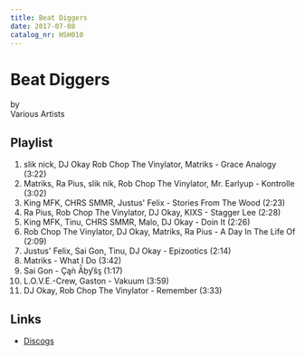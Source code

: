 ```yaml
---
title: Beat Diggers
date: 2017-07-08
catalog_nr: HSH010
---
```


# Beat Diggers
by  
Various Artists

## Playlist

1. slik nick, DJ Okay Rob Chop The Vinylator, Matriks - Grace Analogy (3:22)
2. Matriks, Ra Pius, slik nik, Rob Chop The Vinylator, Mr. Earlyup - Kontrolle (3:02)
3. King MFK, CHRS SMMR, Justus' Felix - Stories From The Wood (2:23)
4. Ra Pius, Rob Chop The Vinylator, DJ Okay, KIXS - Stagger Lee (2:28)
5. King MFK, Tinu, CHRS SMMR, Malo, DJ Okay - Doin It (2:26)
6. Rob Chop The Vinylator, DJ Okay, Matriks, Ra Pius - A Day In The Life Of (2:09)
7. Justus' Felix, Sai Gon, Tinu, DJ Okay - Epizootics (2:14)
8. Matriks - What I Do (3:42)
9. Sai Gon - Çąǹ Ǟḅƴŝᶊ  (1:17)
10. L.O.V.E.-Crew, Gaston - Vakuum (3:59)
11. DJ Okay, Rob Chop The Vinylator - Remember (3:33)

## Links

* [Discogs](https://www.discogs.com/Home-Street-Home-Beat-Diggers/release/10085181)
